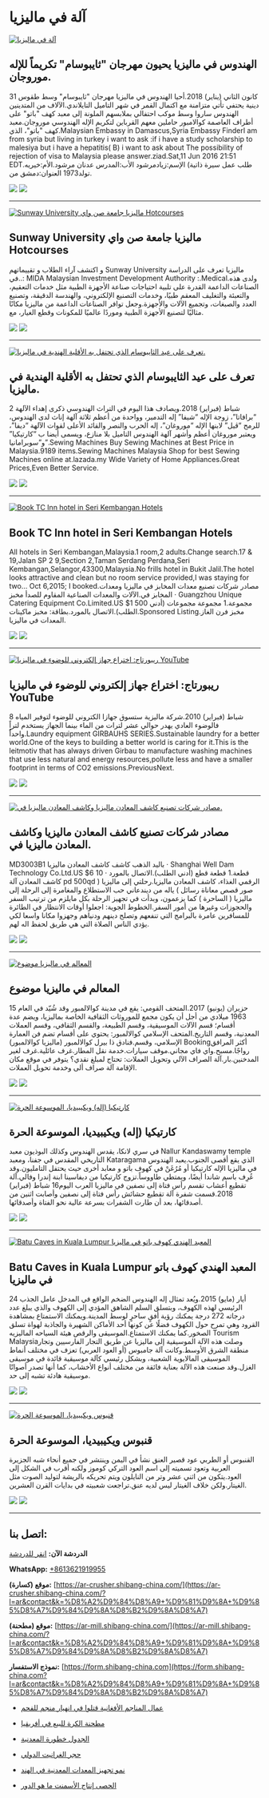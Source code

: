 # آلة في ماليزيا

<a href="https://swt.shibang-china.com/?l=ar&img&k=%D8%A2%D9%84%D8%A9+%D9%81%D9%8A+%D9%85%D8%A7%D9%84%D9%8A%D8%B2%D9%8A%D8%A7" target="_blank">![آلة في ماليزيا](http://static.shibang-china.com/all-800x300/153.jpg)</a>

## الهندوس في ماليزيا يحيون مهرجان &quot;ثايبوسام&quot; تكريماً للإله موروجان.
31 كانون الثاني (يناير) 2018.أحيا الهندوس في ماليزيا مهرجان &quot;ثايبوسام&quot; وسط طقوس دينية يحتفي تأتي متزامنة مع اكتمال القمر في شهر التاميل التايلاندي.الآلاف من المتدينين الهندوس ساروا وسط موكب احتفالي بملابسهم الملونة إلى معبد كهف &quot;باتو&quot; على أطراف العاصمة كوالامبور حاملين معهم القرباين لتكريم الإله الهندوسي موروجان.معبد كهف &quot;باتو&quot;، الذي.Malaysian Embassy in Damascus,Syria Embassy FinderI am from syria but living in turkey i want to ask :if i have a study scholarship to malesiya but i have a hepatitis( B) i want to ask about The possibility of rejection of visa to Malaysia please answer.ziad.Sat,11 Jun 2016 21:51 EDT.طلب عمل سيرة ذاتية) الإسم:زيادمرشود الأب:المدرس عدنان مرشود.الأم:خيريه تولد1973 العنوان:دمشق من.


<a href="https://whatsapp.shibangsoft.com/WhatsApp.php" target="_blank" title="WhatsApp">![](http://static.shibang-china.com/icon/whatsapp.png)</a> <a href="https://swt.shibang-china.com/?l=ar&icon&k=%D8%A2%D9%84%D8%A9+%D9%81%D9%8A+%D9%85%D8%A7%D9%84%D9%8A%D8%B2%D9%8A%D8%A7" target="_blank">![](http://static.shibang-china.com/icon/chat-ar.png)</a>

---

<a href="https://swt.shibang-china.com/?l=ar&img&k=%D8%A2%D9%84%D8%A9+%D9%81%D9%8A+%D9%85%D8%A7%D9%84%D9%8A%D8%B2%D9%8A%D8%A7" target="_blank">![Sunway University ماليزيا جامعة صن واي Hotcourses](http://static.shibang-china.com/all-800x300/1376.jpg)</a>

## Sunway University ماليزيا جامعة صن واي Hotcourses
و اكتشف آراء الطلاب و تقييماتهم Sunway University ماليزيا تعرف على الدراسة في..: MIDA Malaysian Investment Development Authority :.Medical.ولدى هذه الصناعات الداعمة القدرة على تلبية احتياجات صناعة الأجهزة الطبية مثل خدمات التعقيم، والتعبئة والتغليف المعقم طبيًا، وخدمات التصنيع الإلكتروني، والهندسة الدقيقة، وتصنيع العدد والصبغات، وتجميع الآلات والأجهزة.وجعل توافر الصناعات الداعمة من ماليزيا مكانًا مثاليًا لتصنيع الأجهزة الطبية وموردًا عالميًا للمكونات وقطع الغيار، مع.


<a href="https://whatsapp.shibangsoft.com/WhatsApp.php" target="_blank" title="WhatsApp">![](http://static.shibang-china.com/icon/whatsapp.png)</a> <a href="https://swt.shibang-china.com/?l=ar&icon&k=%D8%A2%D9%84%D8%A9+%D9%81%D9%8A+%D9%85%D8%A7%D9%84%D9%8A%D8%B2%D9%8A%D8%A7" target="_blank">![](http://static.shibang-china.com/icon/chat-ar.png)</a>

---

<a href="https://swt.shibang-china.com/?l=ar&img&k=%D8%A2%D9%84%D8%A9+%D9%81%D9%8A+%D9%85%D8%A7%D9%84%D9%8A%D8%B2%D9%8A%D8%A7" target="_blank">![تعرف على عيد الثايبوسام الذي تحتفل به الأقلية الهندية في ماليزيا.](http://static.shibang-china.com/all-800x300/674.jpg)</a>

## تعرف على عيد الثايبوسام الذي تحتفل به الأقلية الهندية في ماليزيا.
2 شباط (فبراير) 2018.ويصادف هذا اليوم في التراث الهندوسي ذكرى إهداء الآلهة “برافاتا”، زوجة الإله “شيفا” إله التدمير، وواحدة من أعظم ثلاثة آلهة إناث لدى الهندوس، للرمح “ڤيل” لابنها الإله “موروغان”، إله الحرب والنصر والقائد الأعلى لقوات الآلهة “ديفا”، ويعتبر موروغان أعظم وأشهر آلهة الهندوس التاميل بلا منازع، ويسمى أيضا ب “كارتيكيا” و”سوبرامانيا”.Sewing Machines Buy Sewing Machines at Best Price in Malaysia.9189 items.Sewing Machines Malaysia Shop for best Sewing Machines online at.lazada.my Wide Variety of Home Appliances.Great Prices,Even Better Service.


<a href="https://whatsapp.shibangsoft.com/WhatsApp.php" target="_blank" title="WhatsApp">![](http://static.shibang-china.com/icon/whatsapp.png)</a> <a href="https://swt.shibang-china.com/?l=ar&icon&k=%D8%A2%D9%84%D8%A9+%D9%81%D9%8A+%D9%85%D8%A7%D9%84%D9%8A%D8%B2%D9%8A%D8%A7" target="_blank">![](http://static.shibang-china.com/icon/chat-ar.png)</a>

---

<a href="https://swt.shibang-china.com/?l=ar&img&k=%D8%A2%D9%84%D8%A9+%D9%81%D9%8A+%D9%85%D8%A7%D9%84%D9%8A%D8%B2%D9%8A%D8%A7" target="_blank">![Book TC Inn hotel in Seri Kembangan Hotels](http://static.shibang-china.com/all-800x300/1388.jpg)</a>

## Book TC Inn hotel in Seri Kembangan Hotels
All hotels in Seri Kembangan,Malaysia.1 room,2 adults.Change search.17 &amp; 19,Jalan SP 2 9,Section 2,Taman Serdang Perdana,Seri Kembangan,Selangor,43300,Malaysia.No frills hotel in Bukit Jalil.The hotel looks attractive and clean but no room service provided,I was staying for two… Oct 6,2015; I booked.مصادر شركات تصنيع معدات المخابز في ماليزيا ومعدات المخابز في.الآلات والمعدات الصناعية المقاوم للصدأ مخبز &middot; Guangzhou Unique Catering Equipment Co.Limited.US $1 500 مجموعة.1 مجموعة مجموعات (أدني الطلب).الاتصال بالمورد.بطاقة: مخبز ماكينات.Sponsored Listing.مخبز فرن الغاز المعدات في ماليزيا.


<a href="https://whatsapp.shibangsoft.com/WhatsApp.php" target="_blank" title="WhatsApp">![](http://static.shibang-china.com/icon/whatsapp.png)</a> <a href="https://swt.shibang-china.com/?l=ar&icon&k=%D8%A2%D9%84%D8%A9+%D9%81%D9%8A+%D9%85%D8%A7%D9%84%D9%8A%D8%B2%D9%8A%D8%A7" target="_blank">![](http://static.shibang-china.com/icon/chat-ar.png)</a>

---

<a href="https://swt.shibang-china.com/?l=ar&img&k=%D8%A2%D9%84%D8%A9+%D9%81%D9%8A+%D9%85%D8%A7%D9%84%D9%8A%D8%B2%D9%8A%D8%A7" target="_blank">![ريبورتاج: اختراع جهاز إلكتروني للوضوء في ماليزيا YouTube](http://static.shibang-china.com/all-800x300/398.jpg)</a>

## ريبورتاج: اختراع جهاز إلكتروني للوضوء في ماليزيا YouTube
8 شباط (فبراير) 2010.شركة ماليزية ستسوق جهازا الكتروني للوضوء لتوفير المياه فالوضوء العادي يهدر حوالي عشر لترات من الماء بينما الجهاز يستخدم لتراً واحداًُ.Laundry equipment GIRBAUHS SERIES.Sustainable laundry for a better world.One of the keys to building a better world is caring for it.This is the leitmotiv that has always driven Girbau to manufacture washing machines that use less natural and energy resources,pollute less and have a smaller footprint in terms of CO2 emissions.PreviousNext.


<a href="https://whatsapp.shibangsoft.com/WhatsApp.php" target="_blank" title="WhatsApp">![](http://static.shibang-china.com/icon/whatsapp.png)</a> <a href="https://swt.shibang-china.com/?l=ar&icon&k=%D8%A2%D9%84%D8%A9+%D9%81%D9%8A+%D9%85%D8%A7%D9%84%D9%8A%D8%B2%D9%8A%D8%A7" target="_blank">![](http://static.shibang-china.com/icon/chat-ar.png)</a>

---

<a href="https://swt.shibang-china.com/?l=ar&img&k=%D8%A2%D9%84%D8%A9+%D9%81%D9%8A+%D9%85%D8%A7%D9%84%D9%8A%D8%B2%D9%8A%D8%A7" target="_blank">![مصادر شركات تصنيع كاشف المعادن ماليزيا وكاشف المعادن ماليزيا في.](http://static.shibang-china.com/all-800x300/593.jpg)</a>

## مصادر شركات تصنيع كاشف المعادن ماليزيا وكاشف المعادن ماليزيا في.
MD3003B1 باليد الذهب كاشف كاشف المعادن ماليزيا &middot; Shanghai Well Dam Technology Co.Ltd.US $6 10 قطعة.1 قطعة قطع (أدني الطلب).الاتصال بالمورد &middot; كاشف المعادن آلة pd 500qd الرقمي الغذاء، كاشف المعادن ماليزيا.رحلتي إلى ماليزيا ( صور قصص معاناة رسائل ) ياله من ديندعاني حب الاستطلاع والمغامرة إلى الرحلة إلى ماليزيا ( الساحرة ) كما يزعمون، وبدأت في تجهيز الرحلة بكل مايلزم من ترتيب السفر والحجوزات وغيرها من أمور السفر.الخطوط الجوية: اجعلوا أوقات الانتظار في الطائرة للمسافرين عامرة بالبرامج التي تنفعهم وتصلح دينهم ودنياهم وجهزوا مكانا واسعا لكي يؤدي الناس الصلاة التي هي طريق لحفظ اله لهم.


<a href="https://whatsapp.shibangsoft.com/WhatsApp.php" target="_blank" title="WhatsApp">![](http://static.shibang-china.com/icon/whatsapp.png)</a> <a href="https://swt.shibang-china.com/?l=ar&icon&k=%D8%A2%D9%84%D8%A9+%D9%81%D9%8A+%D9%85%D8%A7%D9%84%D9%8A%D8%B2%D9%8A%D8%A7" target="_blank">![](http://static.shibang-china.com/icon/chat-ar.png)</a>

---

<a href="https://swt.shibang-china.com/?l=ar&img&k=%D8%A2%D9%84%D8%A9+%D9%81%D9%8A+%D9%85%D8%A7%D9%84%D9%8A%D8%B2%D9%8A%D8%A7" target="_blank">![المعالم في ماليزيا موضوع](http://static.shibang-china.com/all-800x300/118.jpg)</a>

## المعالم في ماليزيا موضوع
15 حزيران (يونيو) 2017.المتحف القومي: يقع في مدينة كوالالمبور وقد شُيّد في العام 1963 ميلادي من أجل أن يكون مجمع للموروثات الثقافية الخاصة بماليزيا، ويضم عدة أقسام؛ قسم الآلات الموسيقية، وقسم الطبيعة، والقسم الثقافي، وقسم العملات المعدنية، وقسم التاريخ.المتحف الإسلامي كوالالمبور: يحتوي على أقسام تضم فن العمارة الإسلامي، وقسم.فنادق ذا بيرل كوالالمبور (ماليزيا كوالالمبور) Bookingأكثر المرافق رواجًا.مسبح.واي فاي مجاني.موقف سيارات.خدمة نقل المطار.غرف عائلية.غرف لغير المدخنين.بار.آلة الصراف الآلي وتحويل العملات: تحتاج لمبلغ نقدي؟ يتوفر في موقع مكان الإقامة آلة صراف ألى وخدمة تحويل العملات.


<a href="https://whatsapp.shibangsoft.com/WhatsApp.php" target="_blank" title="WhatsApp">![](http://static.shibang-china.com/icon/whatsapp.png)</a> <a href="https://swt.shibang-china.com/?l=ar&icon&k=%D8%A2%D9%84%D8%A9+%D9%81%D9%8A+%D9%85%D8%A7%D9%84%D9%8A%D8%B2%D9%8A%D8%A7" target="_blank">![](http://static.shibang-china.com/icon/chat-ar.png)</a>

---

<a href="https://swt.shibang-china.com/?l=ar&img&k=%D8%A2%D9%84%D8%A9+%D9%81%D9%8A+%D9%85%D8%A7%D9%84%D9%8A%D8%B2%D9%8A%D8%A7" target="_blank">![كارتيكيا (إله) ويكيبيديا، الموسوعة الحرة](http://static.shibang-china.com/all-800x300/40.jpg)</a>

## كارتيكيا (إله) ويكيبيديا، الموسوعة الحرة
في سري لانكا، يقدس الهندوس وكذلك البوذيون معبد Nallur Kandaswamy temple التاريخي المقدس في جفنا، ومعبد Kataragama الذي يقع أقصى الجنوب.يعبد الهندوس في ماليزيا الإله كارتيكيا أو مُرُغَنْ في كهوف باتو و معابد أخرى حيث يحتفل التامليون.وقد عُرِف باسم شاندا أيضًا، ويمتطي طاووساً.تزوج كارتيكيا من ديفاسينا ابنة إندرا وفالي.آلة تقطيع أعشاب تقسم رأس فتاة إلى نصفين في ماليزيا العرب اليوم16 شباط (فبراير) 2018.قسمت شفرة آلة تقطيع حشائش رأس فتاة إلى نصفين وأصابت اثنين من أصدقائها، بعد أن طارت الشفرات بسرعة عالية نحو الفتاة وأصدقائها.


<a href="https://whatsapp.shibangsoft.com/WhatsApp.php" target="_blank" title="WhatsApp">![](http://static.shibang-china.com/icon/whatsapp.png)</a> <a href="https://swt.shibang-china.com/?l=ar&icon&k=%D8%A2%D9%84%D8%A9+%D9%81%D9%8A+%D9%85%D8%A7%D9%84%D9%8A%D8%B2%D9%8A%D8%A7" target="_blank">![](http://static.shibang-china.com/icon/chat-ar.png)</a>

---

<a href="https://swt.shibang-china.com/?l=ar&img&k=%D8%A2%D9%84%D8%A9+%D9%81%D9%8A+%D9%85%D8%A7%D9%84%D9%8A%D8%B2%D9%8A%D8%A7" target="_blank">![Batu Caves in Kuala Lumpur المعبد الهندي كهوف باتو في ماليزيا](http://static.shibang-china.com/all-800x300/1004.jpg)</a>

## Batu Caves in Kuala Lumpur المعبد الهندي كهوف باتو في ماليزيا
24 أيار (مايو) 2015.ويُعد تمثال إله الهندوس الضخم الواقع في المدخل عامل الجذب الرئيسي لهذه الكهوف، وبتسلق السلم الشاهق المؤدي إلى الكهوف والذي يبلغ عدد درجاته 272 درجة يمكنك رؤية أفقٍ ساحرٍ لوسط المدينة.ويمكنك الاستمتاع بمشاهدة القرود وهي تمرح حول الكهوف فضلًا عن كونها أحد الأماكن الشهيرة والجاذبة لهواة تسلق الصخور.كما يمكنك الاستمتاع.الموسيقى والرقص هيئة السياحه الماليزيه Tourism Malaysiaوصلت هذه الآلة الموسيقية إلى ماليزيا عن طريق التجار الفارسيين وتجار منطقة الشرق الأوسط.وكانت آلة جامبوس (أو العود العربي) تعزف في مختلف أنماط الموسيقى المالايوية الشعبية، وبشكل رئيسي كآلة موسيقية قائدة في موسيقى الغزل.وقد صنعت هذه الآلة بعناية فائقة من مختلف أنواع الأخشاب، كما أنها تصدر أصواتًا موسيقية هادئة تشبه إلى حد.


<a href="https://whatsapp.shibangsoft.com/WhatsApp.php" target="_blank" title="WhatsApp">![](http://static.shibang-china.com/icon/whatsapp.png)</a> <a href="https://swt.shibang-china.com/?l=ar&icon&k=%D8%A2%D9%84%D8%A9+%D9%81%D9%8A+%D9%85%D8%A7%D9%84%D9%8A%D8%B2%D9%8A%D8%A7" target="_blank">![](http://static.shibang-china.com/icon/chat-ar.png)</a>

---

<a href="https://swt.shibang-china.com/?l=ar&img&k=%D8%A2%D9%84%D8%A9+%D9%81%D9%8A+%D9%85%D8%A7%D9%84%D9%8A%D8%B2%D9%8A%D8%A7" target="_blank">![قنبوس ويكيبيديا، الموسوعة الحرة](http://static.shibang-china.com/all-800x300/43.jpg)</a>

## قنبوس ويكيبيديا، الموسوعة الحرة
القنبوس أو الطربي عود قصير العنق نشأ في اليمن وينتشر في جميع أنحاء شبه الجزيرة العربية وتعود تسميته إلى اسم العود التركي كوموز ولكنه أقرب في الشكل إلى العود.يتكون من اثني عشر وتر من النايلون ويتم تحريكه بالريشة لتوليد الصوت مثل الغيتار.ولكن خلاف الغيتار ليس لديه عنق.تراجعت شعبيته في بدايات القرن العشرين.

<a href="https://whatsapp.shibangsoft.com/WhatsApp.php" target="_blank" title="WhatsApp">![](http://static.shibang-china.com/icon/whatsapp.png)</a> <a href="https://swt.shibang-china.com/?l=ar&icon&k=%D8%A2%D9%84%D8%A9+%D9%81%D9%8A+%D9%85%D8%A7%D9%84%D9%8A%D8%B2%D9%8A%D8%A7" target="_blank">![](http://static.shibang-china.com/icon/chat-ar.png)</a>

---
## اتصل بنا:

**الدردشة الآن:** [انقر للدردشة](https://swt.shibang-china.com?l=ar&contact&k=%D8%A2%D9%84%D8%A9+%D9%81%D9%8A+%D9%85%D8%A7%D9%84%D9%8A%D8%B2%D9%8A%D8%A7)

**WhatsApp:**  [+8613621919955](https://whatsapp.shibangsoft.com/WhatsApp.php)

**موقع (كسارة):** [https://ar-crusher.shibang-china.com/](https://ar-crusher.shibang-china.com/?l=ar&contact&k=%D8%A2%D9%84%D8%A9+%D9%81%D9%8A+%D9%85%D8%A7%D9%84%D9%8A%D8%B2%D9%8A%D8%A7)

**موقع (مطحنة):** [https://ar-mill.shibang-china.com/](https://ar-mill.shibang-china.com/?l=ar&contact&k=%D8%A2%D9%84%D8%A9+%D9%81%D9%8A+%D9%85%D8%A7%D9%84%D9%8A%D8%B2%D9%8A%D8%A7)

**نموذج الاستفسار:** [https://form.shibang-china.com](https://form.shibang-china.com?l=ar&contact&k=%D8%A2%D9%84%D8%A9+%D9%81%D9%8A+%D9%85%D8%A7%D9%84%D9%8A%D8%B2%D9%8A%D8%A7)

* [عمال المناجم الأفغانية قتلوا في انهيار منجم للفحم](../30/%D8%B9%D9%85%D8%A7%D9%84%20%D8%A7%D9%84%D9%85%D9%86%D8%A7%D8%AC%D9%85%20%D8%A7%D9%84%D8%A3%D9%81%D8%BA%D8%A7%D9%86%D9%8A%D8%A9%20%D9%82%D8%AA%D9%84%D9%88%D8%A7%20%D9%81%D9%8A%20%D8%A7%D9%86%D9%87%D9%8A%D8%A7%D8%B1%20%D9%85%D9%86%D8%AC%D9%85%20%D9%84%D9%84%D9%81%D8%AD%D9%85.md)

* [مطحنة الكرة للبيع في أفريقيا](../27/%D9%85%D8%B7%D8%AD%D9%86%D8%A9%20%D8%A7%D9%84%D9%83%D8%B1%D8%A9%20%D9%84%D9%84%D8%A8%D9%8A%D8%B9%20%D9%81%D9%8A%20%D8%A3%D9%81%D8%B1%D9%8A%D9%82%D9%8A%D8%A7.md)

* [الجدول خطورة المعدنية](../29/%D8%A7%D9%84%D8%AC%D8%AF%D9%88%D9%84%20%D8%AE%D8%B7%D9%88%D8%B1%D8%A9%20%D8%A7%D9%84%D9%85%D8%B9%D8%AF%D9%86%D9%8A%D8%A9.md)

* [حجر الغرانيت الدولي](../29/%D8%AD%D8%AC%D8%B1%20%D8%A7%D9%84%D8%BA%D8%B1%D8%A7%D9%86%D9%8A%D8%AA%20%D8%A7%D9%84%D8%AF%D9%88%D9%84%D9%8A.md)

* [نمو تجهيز المعدات المعدنية في الهند](../26/%D9%86%D9%85%D9%88%20%D8%AA%D8%AC%D9%87%D9%8A%D8%B2%20%D8%A7%D9%84%D9%85%D8%B9%D8%AF%D8%A7%D8%AA%20%D8%A7%D9%84%D9%85%D8%B9%D8%AF%D9%86%D9%8A%D8%A9%20%D9%81%D9%8A%20%D8%A7%D9%84%D9%87%D9%86%D8%AF.md)

* [الحصى إنتاج الأسمنت ما هو الدور](../29/%D8%A7%D9%84%D8%AD%D8%B5%D9%89%20%D8%A5%D9%86%D8%AA%D8%A7%D8%AC%20%D8%A7%D9%84%D8%A3%D8%B3%D9%85%D9%86%D8%AA%20%D9%85%D8%A7%20%D9%87%D9%88%20%D8%A7%D9%84%D8%AF%D9%88%D8%B1.md)